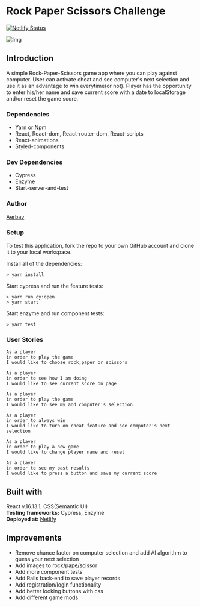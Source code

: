 # Rock Paper Scissors Challenge

[![Netlify Status](https://api.netlify.com/api/v1/badges/a0a580c3-4585-4b08-a9f0-cdec8dfd613f/deploy-status)](https://app.netlify.com/sites/nifty-villani-d7417b/deploys)

![Img](https://i.imgur.com/rS8Xf0C.png)

## Introduction

A simple Rock-Paper-Scissors game app where you can play against computer. User can activate cheat and see computer's next selection and use it
as an advantage to win everytime(or not). Player has the opportunity to enter his/her name and save current score with a date to localStorage and/or reset the game score.

### Dependencies

- Yarn or Npm
- React, React-dom, React-router-dom, React-scripts
- React-animations
- Styled-components

### Dev Dependencies

- Cypress
- Enzyme
- Start-server-and-test

### Author

[Aerbay](https://github.com/kermit-klein)

### Setup

To test this application, fork the repo to your own GitHub account and clone it to your local workspace.

Install all of the dependencies:

```
> yarn install
```

Start cypress and run the feature tests:

```
> yarn run cy:open
> yarn start
```

Start enzyme and run component tests:

```
> yarn test
```

### User Stories

```
As a player
in order to play the game
I would like to choose rock,paper or scissors
```

```
As a player
in order to see how I am doing
I would like to see current score on page
```

```
As a player
in order to play the game
I would like to see my and computer's selection
```

```
As a player
in order to always win
I would like to turn on cheat feature and see computer's next selection
```

```
As a player
in order to play a new game
I would like to change player name and reset
```

```
As a player
in order to see my past results
I would like to press a button and save my current score
```

## Built with

React v.16.13.1, CSS(Semantic UI)  
**Testing frameworks:** Cypress, Enzyme  
**Deployed at:** [Netlify](https://nifty-villani-d7417b.netlify.app/)

## Improvements

- Remove chance factor on computer selection and add AI algorithm to guess your next selection
- Add images to rock/pape/scissor
- Add more component tests
- Add Rails back-end to save player records
- Add registration/login functionality
- Add better looking buttons with css
- Add different game mods
